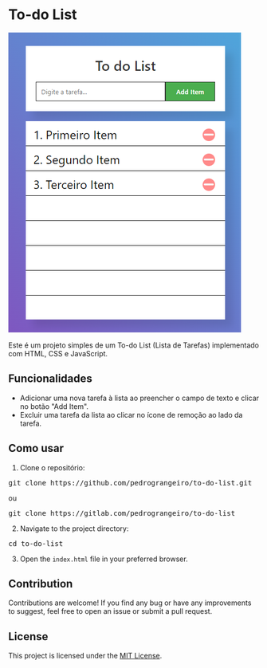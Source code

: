 # To-do List

![To-do List](/images/todo-list.PNG)

Este é um projeto simples de um To-do List (Lista de Tarefas) implementado com HTML, CSS e JavaScript.

## Funcionalidades

- Adicionar uma nova tarefa à lista ao preencher o campo de texto e clicar no botão "Add Item".
- Excluir uma tarefa da lista ao clicar no ícone de remoção ao lado da tarefa.

## Como usar

1. Clone o repositório:

<pre>
git clone https://github.com/pedrograngeiro/to-do-list.git
</pre>

ou

<pre>
git clone https://gitlab.com/pedrograngeiro/to-do-list
</pre>

2. Navigate to the project directory:

<pre>
cd to-do-list
</pre>

3. Open the `index.html` file in your preferred browser.

## Contribution

Contributions are welcome! If you find any bug or have any improvements to suggest, feel free to open an issue or submit a pull request.

## License

This project is licensed under the [MIT License](LICENSE).


